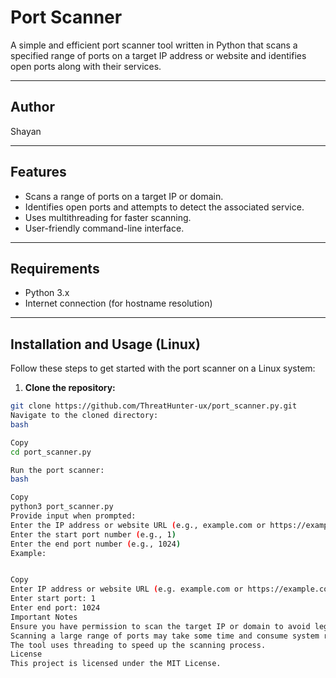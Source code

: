 # Port Scanner

A simple and efficient port scanner tool written in Python that scans a specified range of ports on a target IP address or website and identifies open ports along with their services.

---

## Author

Shayan

---

## Features

- Scans a range of ports on a target IP or domain.
- Identifies open ports and attempts to detect the associated service.
- Uses multithreading for faster scanning.
- User-friendly command-line interface.

---

## Requirements

- Python 3.x
- Internet connection (for hostname resolution)

---

## Installation and Usage (Linux)

Follow these steps to get started with the port scanner on a Linux system:

1. **Clone the repository:**

```bash
git clone https://github.com/ThreatHunter-ux/port_scanner.py.git
Navigate to the cloned directory:
bash

Copy
cd port_scanner.py

Run the port scanner:
bash

Copy
python3 port_scanner.py
Provide input when prompted:
Enter the IP address or website URL (e.g., example.com or https://example.com)
Enter the start port number (e.g., 1)
Enter the end port number (e.g., 1024)
Example:


Copy
Enter IP address or website URL (e.g. example.com or https://example.com): example.com
Enter start port: 1
Enter end port: 1024
Important Notes
Ensure you have permission to scan the target IP or domain to avoid legal issues.
Scanning a large range of ports may take some time and consume system resources.
The tool uses threading to speed up the scanning process.
License
This project is licensed under the MIT License.

